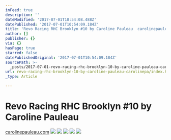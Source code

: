 ```yaml
---
inFeed: true
description: ''
dateModified: '2017-07-01T10:54:08.488Z'
datePublished: '2017-07-01T10:54:09.184Z'
title: 'Revo Racing RHC Brooklyn #10 by Caroline Pauleau  carolinepauleau.com'
author: []
publisher: {}
via: {}
hasPage: true
starred: false
datePublishedOriginal: '2017-07-01T10:54:09.184Z'
sourcePath: >-
  _posts/2017-07-01-revo-racing-rhc-brooklyn-10-by-caroline-pauleau-carolinepa.md
url: revo-racing-rhc-brooklyn-10-by-caroline-pauleau-carolinepa/index.html
_type: Article

---
```

# Revo Racing RHC Brooklyn \#10 by Caroline Pauleau  
[carolinepauleau.com][0]
![](https://the-grid-user-content.s3-us-west-2.amazonaws.com/0d6b2436-27bb-4df0-abd1-42b68d47e909.jpg)
![](https://the-grid-user-content.s3-us-west-2.amazonaws.com/892b8f40-1b91-4f27-b7f7-079b64f0ed31.jpg)
![](https://the-grid-user-content.s3-us-west-2.amazonaws.com/80de30fe-7c79-49a1-b3c9-15cde33e09cf.jpg)
![](https://the-grid-user-content.s3-us-west-2.amazonaws.com/588be486-92e6-4ae8-9225-ccfd9d951e49.jpg)
![](https://the-grid-user-content.s3-us-west-2.amazonaws.com/f8f8be0a-5129-456a-b670-04fee592699e.jpg)

[0]: http://www.carolinepauleau.com/